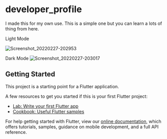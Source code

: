 # developer_profile

I made this for my own use. This is a simple one but you can learn a lots of thing from here.

Light Mode

![Screenshot_20220227-202953](https://user-images.githubusercontent.com/22269857/155887649-0305c368-d7c1-460b-aaaf-b55240bbe794.jpg)


Dark Mode
![Screenshot_20220227-203017](https://user-images.githubusercontent.com/22269857/155887653-4a5b2555-67a9-4070-840d-344924dfe170.jpg)

## Getting Started

This project is a starting point for a Flutter application.

A few resources to get you started if this is your first Flutter project:

- [Lab: Write your first Flutter app](https://flutter.dev/docs/get-started/codelab)
- [Cookbook: Useful Flutter samples](https://flutter.dev/docs/cookbook)

For help getting started with Flutter, view our
[online documentation](https://flutter.dev/docs), which offers tutorials,
samples, guidance on mobile development, and a full API reference.
